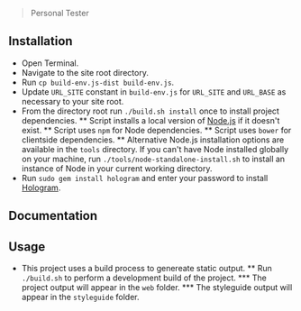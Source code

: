 > Personal Tester

## Installation
* Open Terminal.
* Navigate to the site root directory.
* Run `cp build-env.js-dist build-env.js`.
* Update `URL_SITE` constant in `build-env.js` for `URL_SITE` and `URL_BASE` as necessary to your site root.
* From the directory root run `./build.sh install` once to install project dependencies.
** Script installs a local version of [Node.js](http://nodejs.org/) if it doesn't exist.
** Script uses `npm` for Node dependencies.
** Script uses `bower` for clientside dependencies.
** Alternative Node.js installation options are available in the `tools` directory. If you can't have Node installed globally on your machine, run `./tools/node-standalone-install.sh` to install an instance of Node in your current working directory.
* Run `sudo gem install hologram` and enter your password to install [Hologram](https://github.com/trulia/hologram).

## Documentation

## Usage
* This project uses a build process to genereate static output.
** Run `./build.sh` to perform a development build of the project.
*** The project output will appear in the `web` folder.
*** The styleguide output will appear in the `styleguide` folder.